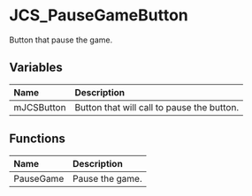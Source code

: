# JCS_PauseGameButton

Button that pause the game.

## Variables

| Name       | Description                                |
|:-----------|:-------------------------------------------|
| mJCSButton | Button that will call to pause the button. |

## Functions

| Name      | Description     |
|:----------|:----------------|
| PauseGame | Pause the game. |

